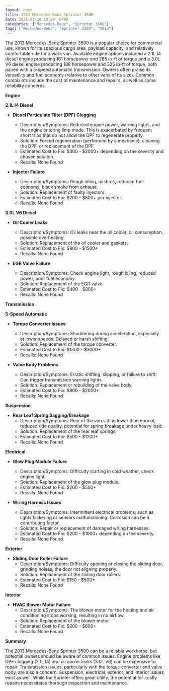 ```yaml
---
layout: post
title: 2013 Mercedes-Benz Sprinter 3500
date: 2025-03-19 10:29 -0400
categories: ["Mercedes-Benz", "Sprinter 3500"]
tags: ["Mercedes-Benz", "Sprinter 3500", "2013"]
---
```

The 2013 Mercedes-Benz Sprinter 3500 is a popular choice for commercial use, known for its spacious cargo area, payload capacity, and relatively comfortable ride for a work van. Available engine options included a 2.1L I4 diesel engine producing 161 horsepower and 265 lb-ft of torque and a 3.0L V6 diesel engine producing 188 horsepower and 325 lb-ft of torque, both paired with a 5-speed automatic transmission. Owners often praise its versatility and fuel economy (relative to other vans of its size). Common complaints include the cost of maintenance and repairs, as well as some reliability concerns.

**Engine**

**2.1L I4 Diesel**

* **Diesel Particulate Filter (DPF) Clogging**
    * Description/Symptoms: Reduced engine power, warning lights, and the engine entering limp mode. This is exacerbated by frequent short trips that do not allow the DPF to regenerate properly.
    * Solution: Forced regeneration (performed by a mechanic), cleaning the DPF, or replacement of the DPF.
    * Estimated Cost to Fix: $300 - $2000+ depending on the severity and chosen solution.
    * Recalls: None Found

* **Injector Failure**
    * Description/Symptoms: Rough idling, misfires, reduced fuel economy, black smoke from exhaust.
    * Solution: Replacement of faulty injectors.
    * Estimated Cost to Fix: $200 - $800+ per injector.
    * Recalls: None Found

**3.0L V6 Diesel**

* **Oil Cooler Leaks**
    * Description/Symptoms: Oil leaks near the oil cooler, oil consumption, possible overheating.
    * Solution: Replacement of the oil cooler and gaskets.
    * Estimated Cost to Fix: $800 - $1500+
    * Recalls: None Found

* **EGR Valve Failure**
    * Description/Symptoms: Check engine light, rough idling, reduced power, poor fuel economy.
    * Solution: Replacement of the EGR valve.
    * Estimated Cost to Fix: $400 - $800+
    * Recalls: None Found

**Transmission**

**5-Speed Automatic**

* **Torque Converter Issues**
    * Description/Symptoms: Shuddering during acceleration, especially at lower speeds. Delayed or harsh shifting.
    * Solution: Replacement of the torque converter.
    * Estimated Cost to Fix: $1500 - $3000+
    * Recalls: None Found

* **Valve Body Problems**
    * Description/Symptoms: Erratic shifting, slipping, or failure to shift. Can trigger transmission warning lights.
    * Solution: Replacement or rebuilding of the valve body.
    * Estimated Cost to Fix: $800 - $2000+
    * Recalls: None Found

**Suspension**

* **Rear Leaf Spring Sagging/Breakage**
    * Description/Symptoms: Rear of the van sitting lower than normal, reduced ride quality, potential for spring breakage under heavy load.
    * Solution: Replacement of the rear leaf springs.
    * Estimated Cost to Fix: $500 - $1200+
    * Recalls: None Found

**Electrical**

* **Glow Plug Module Failure**
    * Description/Symptoms: Difficulty starting in cold weather, check engine light.
    * Solution: Replacement of the glow plug module.
    * Estimated Cost to Fix: $200 - $500+
    * Recalls: None Found

* **Wiring Harness Issues**
    * Description/Symptoms: Intermittent electrical problems, such as lights flickering or sensors malfunctioning. Corrosion can be a contributing factor.
    * Solution: Repair or replacement of damaged wiring harnesses.
    * Estimated Cost to Fix: $200 - $1000+ depending on the severity.
    * Recalls: None Found

**Exterior**

* **Sliding Door Roller Failure**
    * Description/Symptoms: Difficulty opening or closing the sliding door, grinding noises, the door not aligning properly.
    * Solution: Replacement of the sliding door rollers.
    * Estimated Cost to Fix: $150 - $500+
    * Recalls: None Found

**Interior**

* **HVAC Blower Motor Failure**
    * Description/Symptoms: The blower motor for the heating and air conditioning stops working, resulting in no airflow.
    * Solution: Replacement of the blower motor.
    * Estimated Cost to Fix: $200 - $600+
    * Recalls: None Found

**Summary**

The 2013 Mercedes-Benz Sprinter 3500 can be a reliable workhorse, but potential owners should be aware of common issues. Engine problems like DPF clogging (2.1L I4) and oil cooler leaks (3.0L V6) can be expensive to repair. Transmission issues, particularly with the torque converter and valve body, are also a concern. Suspension, electrical, exterior, and interior issues exist as well. While the Sprinter offers great utility, the potential for costly repairs necessitates thorough inspection and maintenance.

